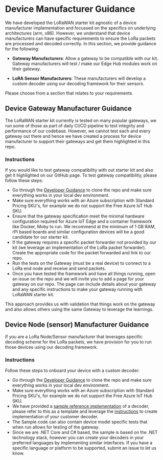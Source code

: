 # Device Manufacturer Guidance

We have developed the LoRaWAN starter kit agnostic of a device manufacturer implementation and focussed on the specifics on underlying architectures (arm, x86). However, we understand that device manufacturers can have specific requirements to ensure the LoRa packets are processed and decoded correctly. In this section, we provide guidance for the following:

- **Gateway Manufacturers**: Allow a gateway to be compatible with our kit. Gateway manufacturers will test / make our Edge Hub modules work on their gateway.

- **LoRA Sensor Manufacturers**: These manufacturers will develop a custom decoder using our decoding framework for their sensors.

Please choose from a section that relates to your requirements.

## Device Gateway Manufacturer Guidance

The LoRaWAN starter kit currently is tested on many popular gateways, we run some of those as part of daily CI/CD pipeline to test integrity and performance of our codebase. However, we cannot test each and every gateway out there and hence we have created a process for device manufacturer to support their gateways and get them highlighted in this repo.

### Instructions

If you would like to test gateway compatibility with out starter kit and also get it highlighted on our GitHub page. To test gateway compatibility, please follow these steps:

- Go through the [Developer Guidance](devguide.md) to clone the repo and make sure everything works in your local dev environment.
- Make sure everything works with an Azure subscription with Standard Pricing SKU's, for example we do not support the Free Azure IoT Hub SKU.
- Ensure that the gateway specification meet the minimal hardware configuration required for Azure IoT Edge and a container framework like Docker, Moby to run. We recommend at the minimum of 1 GB RAM, rPi based boards and similar configuration devices will be a good candidate for our starter kit.
- If the gateway requires a specific packet forwarder not provided by our kit (we leverage an implementation of the LoRa packet forwarder). Create the appropriate code for the packet forwarded and link to our repo.
- Run the tests on the Gateway (must be a real device) to connect to a LoRa end node and receive and send packets.
- Once you have tested the framework and have all things running, open an issue on the repo and we will invite you to add a page for your gateway on our repo. The page can include details about your gateway and any specific instructions to make your gateway running with LoRaWAN starter kit.

This approach provides us with validation that things work on the gateway and also allows others using the same Gateway to leverage the learnings.

## Device Node (sensor) Manufacturer Guidance

If you are a LoRa Node/Sensor manufacturer that leverages specific decoding scheme for the LoRa packets, we have provision for you to run those devices using our decoding framework.

### Instructions

Follow these steps to onboard your device with a custom decoder:

- Go through the [Developer Guidance](devguide.md) to clone the repo and make sure everything works in your local dev environment.
- Make sure everything works with an Azure subscription with Standard Pricing SKU's, for example we do not support the Free Azure IoT Hub SKU.
- We have provided a [sample reference implementation](/Samples/DecoderSample) of a decoder, please refer to this as a template and leverage the [instructions](/Samples/DecoderSample/ReadMe.md) to create implementation of your customer decoder.
- The Sample code can also contain device model specific tests that when run allows for testing of the gateway.
- Since we are .NET Core and C# based, the sample is based on the .NET technology stack, however you can create your decoders in your preferred languages by implementing similar interfaces. If you have a specific language or platform to be supported, submit an issue to let us know.

